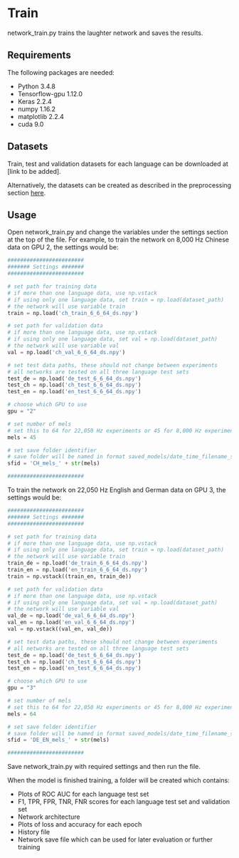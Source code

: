 # Train
network_train.py trains the laughter network and saves the results.

## Requirements
The following packages are needed:
* Python 3.4.8
* Tensorflow-gpu 1.12.0
* Keras 2.2.4
* numpy 1.16.2
* matplotlib 2.2.4
* cuda 9.0

## Datasets
Train, test and validation datasets for each language can be downloaded at [link to be added].

Alternatively, the datasets can be created as described in the preprocessing section [here](/preprocessing).

## Usage
Open network_train.py and change the variables under the settings section at the top of the file. For example, to train the network on 8,000 Hz Chinese data on GPU 2, the settings would be:

```python
########################
####### Settings ####### 
########################

# set path for training data
# if more than one language data, use np.vstack
# if using only one language data, set train = np.load(dataset_path)
# the network will use variable train
train = np.load('ch_train_6_6_64_ds.npy')

# set path for validation data
# if more than one language data, use np.vstack
# if using only one language data, set val = np.load(dataset_path)
# the network will use variable val
val = np.load('ch_val_6_6_64_ds.npy')

# set test data paths, these should not change between experiments 
# all networks are tested on all three language test sets
test_de = np.load('de_test_6_6_64_ds.npy')
test_ch = np.load('ch_test_6_6_64_ds.npy')
test_en = np.load('en_test_6_6_64_ds.npy')

# choose which GPU to use
gpu = "2"

# set number of mels
# set this to 64 for 22,050 Hz experiments or 45 for 8,000 Hz experiments
mels = 45

# set save folder identifier
# save folder will be named in format saved_models/date_time_filename_sfid 
sfid = 'CH_mels_' + str(mels) 

########################
```
To train the network on 22,050 Hz English and German data on GPU 3, the settings would be:

```python
########################
####### Settings ####### 
########################

# set path for training data
# if more than one language data, use np.vstack
# if using only one language data, set train = np.load(dataset_path)
# the network will use variable train
train_de = np.load('de_train_6_6_64_ds.npy')
train_en = np.load('en_train_6_6_64_ds.npy')
train = np.vstack((train_en, train_de))

# set path for validation data
# if more than one language data, use np.vstack
# if using only one language data, set val = np.load(dataset_path)
# the network will use variable val
val_de = np.load('de_val_6_6_64_ds.npy')
val_en = np.load('en_val_6_6_64_ds.npy')
val = np.vstack((val_en, val_de))

# set test data paths, these should not change between experiments 
# all networks are tested on all three language test sets
test_de = np.load('de_test_6_6_64_ds.npy')
test_ch = np.load('ch_test_6_6_64_ds.npy')
test_en = np.load('en_test_6_6_64_ds.npy')

# choose which GPU to use
gpu = "3"

# set number of mels
# set this to 64 for 22,050 Hz experiments or 45 for 8,000 Hz experiments
mels = 64

# set save folder identifier
# save folder will be named in format saved_models/date_time_filename_sfid 
sfid = 'DE_EN_mels_' + str(mels) 

########################
```
Save network_train.py with required settings and then run the file.

When the model is finished training, a folder will be created which contains:
* Plots of ROC AUC for each language test set
* F1, TPR, FPR, TNR, FNR scores for each language test set and validation set
* Network architecture
* Plots of loss and accuracy for each epoch
* History file
* Network save file which can be used for later evaluation or further training
